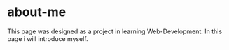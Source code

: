 # about-me

This page was designed as a project in learning Web-Development.
In this page i will introduce myself.